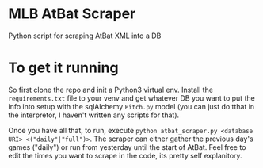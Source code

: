 # MLB AtBat Scraper 
Python script for scraping AtBat XML into a DB

# To get it running

So first clone the repo and init a Python3 virtual env. Install the `requirements.txt` file to your venv and get whatever DB you want to put the info into setup with the sqlAlchemy `Pitch.py` model (you can just do tthat in the interpretor, I haven't written any scripts for that). 

Once you have all that, to run, execute `python atbat_scraper.py <database URI> <("daily"|"full")>`. The scraper can either gather the previous day's games ("daily") or run from yesterday until the start of AtBat. Feel free to edit the times you want to scrape in the code, its pretty self explanitory.  
